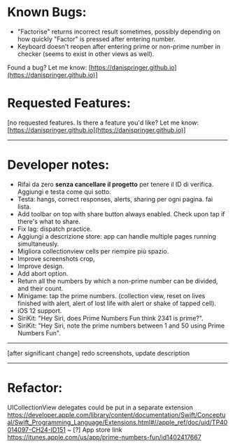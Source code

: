 # Known Bugs:
- "Factorise" returns incorrect result sometimes, possibly depending on how quickly "Factor" is pressed after entering number.
- Keyboard doesn't reopen after entering prime or non-prime number in checker (seems to exist in other views as well).

Found a bug? Let me know: [https://danispringer.github.io](https://danispringer.github.io)]

# Requested Features:

[no requested features. Is there a feature you'd like? Let me know: [https://danispringer.github.io](https://danispringer.github.io)]

---------------------------------------------------------------------------------------------------------------

# Developer notes:

- Rifai da zero **senza cancellare il progetto** per tenere il ID di verifica. Aggiungi e testa come qui sotto.
- Testa: hangs, correct responses, alerts, sharing per ogni pagina. fai lista.
- Add toolbar on top with share button always enabled. Check upon tap if there's what to share.
- Fix lag: dispatch practice.
- Aggiungi a descrizione store: app can handle multiple pages running simultaneusly.
- Migliora collectionview cells per riempire più spazio.
- Improve screenshots crop,
- Improve design.
- Add abort option.
- Return all the numbers by which a non-prime number can be divided, and their count.
- Minigame: tap the prime numbers. (collection view, reset on lives finished with alert, alert of lost life with alert or shake of tapped cell).
- iOS 12 support.
- SiriKit: "Hey Siri, does Prime Numbers Fun think 2341 is prime?".
- SiriKit: "Hey Siri, note the prime numbers between 1 and 50 using Prime Numbers Fun".

---------------------------------------------------------------------------------------------------------------

[after significant change] redo screenshots, update description

---------------------------------------------------------------------------------------------------------------
# Refactor:
UICollectionView delegates could be put in a separate extension
https://developer.apple.com/library/content/documentation/Swift/Conceptual/Swift_Programming_Language/Extensions.html#//apple_ref/doc/uid/TP40014097-CH24-ID151
~
[?] App store link https://itunes.apple.com/us/app/prime-numbers-fun/id1402417667